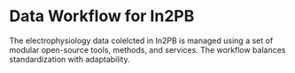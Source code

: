 # Data Workflow for In2PB

The electrophysiology data colelcted in In2PB is managed using a set of modular open-source tools, methods, and services. The workflow balances standardization with adaptability.